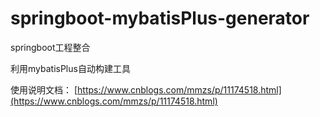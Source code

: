 # springboot-mybatisPlus-generator
springboot工程整合

利用mybatisPlus自动构建工具

使用说明文档：
[https://www.cnblogs.com/mmzs/p/11174518.html](https://www.cnblogs.com/mmzs/p/11174518.html)
